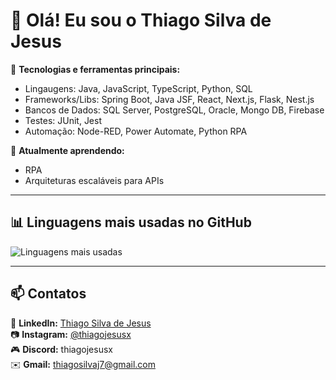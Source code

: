 # 👋 Olá! Eu sou o Thiago Silva de Jesus 

🔧 **Tecnologias e ferramentas principais:**  
- Lingaugens: Java, JavaScript, TypeScript, Python, SQL
- Frameworks/Libs: Spring Boot, Java JSF, React, Next.js, Flask, Nest.js
- Bancos de Dados: SQL Server, PostgreSQL, Oracle, Mongo DB, Firebase 
- Testes: JUnit, Jest  
- Automação: Node-RED, Power Automate, Python RPA

🌱 **Atualmente aprendendo:**  
- RPA  
- Arquiteturas escaláveis para APIs  

---

## 📊 Linguagens mais usadas no GitHub

![Linguagens mais usadas](https://github-readme-stats.vercel.app/api/top-langs/?username=thiagojesus-dev&layout=compact&theme=radical&count-private=true)

---

## 📫 Contatos

💼 **LinkedIn:** [Thiago Silva de Jesus](https://www.linkedin.com/in/thiagosilvajs/)  
📷 **Instagram:** [@thiagojesusx](https://www.instagram.com/thiagojesusx)  
🎮 **Discord:** thiagojesusx  
✉️ **Gmail:** thiagosilvaj7@gmail.com  
